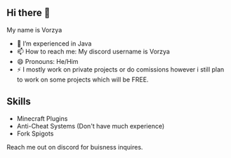 ## Hi there 👋

My name is Vorzya

- 🌱 I’m experienced in Java
- 📫 How to reach me: My discord username is Vorzya
- 😄 Pronouns: He/Him
- ⚡ I mostly work on private projects or do comissions however i still plan to work on some projects which will be FREE.

## Skills
- Minecraft Plugins
- Anti-Cheat Systems (Don't have much experience)
- Fork Spigots 

Reach me out on discord for buisness inquires.
